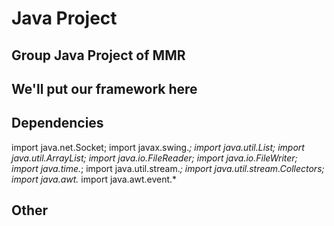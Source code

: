 # Java Project

## Group Java Project of MMR



## We'll put our framework here


## Dependencies
import java.net.Socket;
import javax.swing.*;
import java.util.List;
import java.util.ArrayList;
import java.io.FileReader;
import java.io.FileWriter;
import java.time.*;
import java.util.stream.*;
import java.util.stream.Collectors;
import java.awt.*
import java.awt.event.*

## Other
